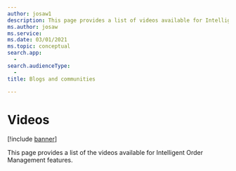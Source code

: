```yaml
---
author: josaw1
description: This page provides a list of videos available for Intelligent Order Management features.   
ms.author: josaw
ms.service: 
ms.date: 03/01/2021
ms.topic: conceptual
search.app: 
  - 
search.audienceType:
  - 
title: Blogs and communities

---
```


# Videos

[!include [banner](includes/banner.md)]

This page provides a list of the videos available for Intelligent Order Management features.   
